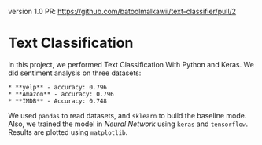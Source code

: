 version 1.0 PR: https://github.com/batoolmalkawii/text-classifier/pull/2


# Text Classification

In this project, we performed Text Classification With Python and Keras.
We did sentiment analysis on three datasets:

    * **yelp** - accuracy: 0.796
    * **Amazon** - accuracy: 0.796
    * **IMDB** - Accuracy: 0.748

We used `pandas` to read datasets, and `sklearn` to build the baseline mode.
Also, we trained the model in _Neural Network_ using `keras` and `tensorflow`.
Results are plotted using `matplotlib`.

